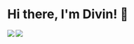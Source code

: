# Hi there, I'm Divin! 👋

<img align="left" src="https://github-readme-stats.vercel.app/api?username=aimedivin&show_icons=true&theme=radical" />

<img align="left" src="https://github-readme-stats.vercel.app/api/top-langs/?username=aimedivin&layout=compact" />
